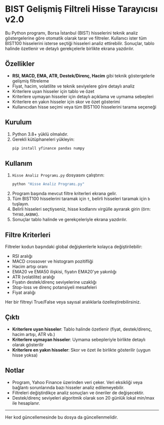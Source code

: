 # BIST Gelişmiş Filtreli Hisse Tarayıcısı v2.0

Bu Python programı, Borsa İstanbul (BIST) hisselerini teknik analiz göstergelerine göre otomatik olarak tarar ve filtreler. Kullanıcı ister tüm BIST100 hisselerini isterse seçtiği hisseleri analiz ettirebilir. Sonuçlar, tablo halinde özetlenir ve detaylı gerekçelerle birlikte ekrana yazdırılır.

## Özellikler

- **RSI, MACD, EMA, ATR, Destek/Direnç, Hacim** gibi teknik göstergelerle gelişmiş filtreleme
- Fiyat, hacim, volatilite ve teknik seviyelere göre detaylı analiz
- Kriterlere uyan hisseler için tablo ve özet
- Kriterlere uymayan hisseler için detaylı açıklama ve uymama sebepleri
- Kriterlere en yakın hisseler için skor ve özet gösterimi
- Kullanıcıdan hisse seçimi veya tüm BIST100 hisselerini tarama seçeneği

## Kurulum

1. Python 3.8+ yüklü olmalıdır.
2. Gerekli kütüphaneleri yükleyin:
   ```bash
   pip install yfinance pandas numpy
   ```

## Kullanım

1. `Hisse Analiz Programı.py` dosyasını çalıştırın:
   ```bash
   python "Hisse Analiz Programı.py"
   ```
2. Program başında mevcut filtre kriterleri ekrana gelir.
3. Tüm BIST100 hisselerini taramak için `t`, belirli hisseleri taramak için `b` tuşlayın.
4. Belirli hisseleri seçtiyseniz, hisse kodlarını virgülle ayırarak girin (örn: `THYAO,AKBNK`).
5. Sonuçlar tablo halinde ve gerekçeleriyle ekrana yazdırılır.

## Filtre Kriterleri

Filtreler kodun başındaki global değişkenlerle kolayca değiştirilebilir:
- RSI aralığı
- MACD crossover ve histogram pozitifliği
- Hacim artışı oranı
- EMA20 ve EMA50 ilişkisi, fiyatın EMA20'ye yakınlığı
- ATR (volatilite) aralığı
- Fiyatın destek/direnç seviyelerine uzaklığı
- Stop-loss ve direnç potansiyeli mesafeleri
- Fiyat aralığı

Her bir filtreyi True/False veya sayısal aralıklarla özelleştirebilirsiniz.

## Çıktı

- **Kriterlere uyan hisseler**: Tablo halinde özetlenir (fiyat, destek/direnç, hacim artışı, ATR vb.)
- **Kriterlere uymayan hisseler**: Uymama sebepleriyle birlikte detaylı olarak gösterilir
- **Kriterlere en yakın hisseler**: Skor ve özet ile birlikte gösterilir (uygun hisse yoksa)

## Notlar

- Program, Yahoo Finance üzerinden veri çeker. Veri eksikliği veya bağlantı sorunlarında bazı hisseler analiz edilemeyebilir.
- Filtreleri değiştirdikçe analiz sonuçları ve öneriler de değişecektir.
- Destek/direnç seviyeleri algoritmik olarak son 20 günlük lokal min/max ile hesaplanır.

---

Her kod güncellemesinde bu dosya da güncellenmelidir.
